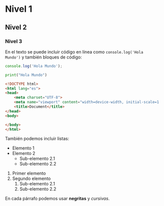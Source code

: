 # Nivel 1

## Nivel 2

### Nivel 3

En el texto se puede incluir código en línea como `console.log('Hola Mundo')` y también bloques de código:

```javascript
console.log('Hola Mundo');
```

```python 
print("Hola Mundo")
```

```html
<!DOCTYPE html>
<html lang="es">
<head>
    <meta charset="UTF-8">
    <meta name="viewport" content="width=device-width, initial-scale=1.0">
    <title>Document</title>
</head>
<body>

</body>
</html>
```

También podemos incluir listas:

- Elemento 1
- Elemento 2  
  - Sub-elemento 2.1
  - Sub-elemento 2.2
  
1. Primer elemento
2. Segundo elemento
   1. Sub-elemento 2.1
   2. Sub-elemento 2.2


En cada párrafo podemos usar **negritas** y _cursivas_.
